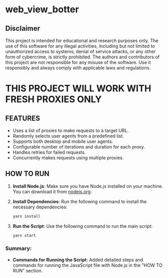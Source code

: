 # web_view_botter

## Disclaimer

This project is intended for educational and research purposes only. The use of this software for any illegal activities, including but not limited to unauthorized access to systems, denial of service attacks, or any other form of cybercrime, is strictly prohibited. The authors and contributors of this project are not responsible for any misuse of the software. Use it responsibly and always comply with applicable laws and regulations.

# THIS PROJECT WILL WORK WITH FRESH PROXIES ONLY

## FEATURES

- Uses a list of proxies to make requests to a target URL.
- Randomly selects user agents from a predefined list.
- Supports both desktop and mobile user agents.
- Configurable number of iterations and duration for each proxy.
- Handles retries for failed requests.
- Concurrently makes requests using multiple proxies.


## HOW TO RUN

1. **Install Node.js**: Make sure you have Node.js installed on your machine. You can download it from [nodejs.org](https://nodejs.org/).

2. **Install Dependencies**: Run the following command to install the necessary dependencies:
   ```sh
   yarn install

3. **Run the Script**: Use the following command to run the main script:
    ```sh
   yarn start


### Summary:
- **Commands for Running the Script**: Added detailed steps and commands for running the JavaScript file with Node.js in the "HOW TO RUN" section.